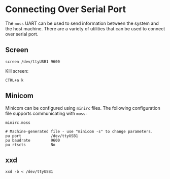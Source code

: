 # Connecting Over Serial Port

The `moss` UART can be used to send information between the system and the host
machine. There are a variety of utilities that can be used to connect over
serial port.

## Screen

```
screen /dev/ttyUSB1 9600
```

Kill screen:
```
CTRL+a k
```

## Minicom

Minicom can be configured using `minirc` files. The following configuration file
supports communicating with `moss`:

`minirc.moss`
```
# Machine-generated file - use "minicom -s" to change parameters.
pu port             /dev/ttyUSB1
pu baudrate         9600
pu rtscts           No 
```

## xxd

```
xxd -b < /dev/ttyUSB1
```
